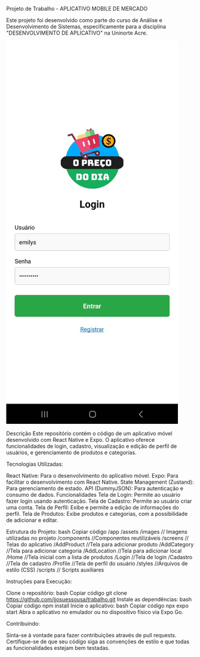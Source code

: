 Projeto de Trabalho -  APLICATIVO MOBILE DE MERCADO


Este projeto foi desenvolvido como parte do curso de Análise e Desenvolvimento de Sistemas, especificamente para a disciplina "DESENVOLVIMENTO DE APLICATIVO" na Uninorte Acre.

<img src ='https://github.com/jjosuessousa/PROJETO-APP-MERCADO/blob/master/assets/images/REAME%20LOGIN.jpg?raw=true'/>




Descrição
Este repositório contém o código de um aplicativo móvel desenvolvido com React Native e Expo. O aplicativo oferece funcionalidades de login, cadastro, visualização e edição de perfil de usuários, e gerenciamento de produtos e categorias.



Tecnologias Utilizadas:


React Native: Para o desenvolvimento do aplicativo móvel.
Expo: Para facilitar o desenvolvimento com React Native.
State Management (Zustand): Para gerenciamento de estado.
API (DummyJSON): Para autenticação e consumo de dados.
Funcionalidades
Tela de Login: Permite ao usuário fazer login usando autenticação.
Tela de Cadastro: Permite ao usuário criar uma conta.
Tela de Perfil: Exibe e permite a edição de informações do perfil.
Tela de Produtos: Exibe produtos e categorias, com a possibilidade de adicionar e editar.










Estrutura do Projeto:
bash
Copiar código
/app
  /assets
    /images       // Imagens utilizadas no projeto
  /components      //Componentes reutilizáveis
  /screens        // Telas do aplicativo
    /AddProduct     //Tela para adicionar produto
    /AddCategory    //Tela para adicionar categoria
    /AddLocation    //Tela para adicionar local
    /Home           //Tela inicial com a lista de produtos
    /Login          //Tela de login
    /Cadastro       //Tela de cadastro
    /Profile        //Tela de perfil do usuário
  /styles          //Arquivos de estilo (CSS)
  /scripts        // Scripts auxiliares




Instruções para Execução:

Clone o repositório:
bash
Copiar código
git clone https://github.com/jjosuessousa/trabalho.git
Instale as dependências:
bash
Copiar código
npm install
Inicie o aplicativo:
bash
Copiar código
npx expo start
Abra o aplicativo no emulador ou no dispositivo físico via Expo Go.


Contribuindo:

Sinta-se à vontade para fazer contribuições através de pull requests. Certifique-se de que seu código siga as convenções de estilo e que todas as funcionalidades estejam bem testadas.